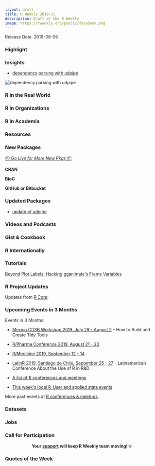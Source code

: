 ```yaml
---
layout: draft
title: R Weekly 2019-31
description: Draft of the R Weekly
image: https://rweekly.org/public/facebook.png
---
```


Release Date: 2019-08-05


###  Highlight



### Insights



+ [dependency parsing with udpipe](http://bnosac.be/index.php/blog/93-dependency-parsing-with-udpipe)

![dependency parsing with udpipe](https://user-images.githubusercontent.com/1710810/61828961-2e695e80-ae68-11e9-81ef-5bf2ecf6a0f2.png)

### R in the Real World



###  R in Organizations



###  R in Academia



###  Resources



###  New Packages

<p class="added-hostname"><a href="https://rweekly.org/live" target="_blank" class="externalLink">📦 <i>Go Live for More New Pkgs</i> 📦</a></p>

**CRAN**



**BioC**



**GitHub or Bitbucket**



### Updated Packages


+ [update of udpipe](http://bnosac.be/index.php/blog/92-update-of-udpipe)

###  Videos and Podcasts



### Gist & Cookbook



### R Internationally



###  Tutorials

[Beyond Plot Labels: Hacking gganimate's Frame Variables](https://data-chronicler.netlify.com/2019/07/24/2019-07-24-beyond-plot-labels-hacking-gganimate-s-frame-variables/)

<!--<div class="post-more-begi
n></div><div class="post-more-end"></div>-->

###  R Project Updates

Updates from [R Core](http://developer.r-project.org/blosxom.cgi/R-devel/NEWS):


###  Upcoming Events in 3 Months

Events in 3 Months:

+ [Mexico CDSB Workshop 2019, July 29 - August 2](https://comunidadbioinfo.github.io/post/building-tidy-tools-cdsb-runconf-2019/) - How to Build and Create Tidy Tools

+ [R/Pharma Conference 2019, August 21 - 23](http://rinpharma.com/)

+ [R/Medicine 2019, September 12 - 14](https://r-medicine.com/)

+ [LatinR 2019, Santiago de Chile, September 25 - 27](http://latin-r.com) - Latinamerican Conference About the Use of R in R&D

+ [A list of R conferences and meetings](https://jumpingrivers.github.io/meetingsR/events.html)

+ [This week's local R-User and applied stats events](https://community.rstudio.com/c/irl)


More past events at [R conferences & meetups](https://conf.rweekly.org).

### Datasets


### Jobs




###  Call for Participation


<p class="hide-support added-hostname support-rweekly" style="text-align: center;font-weight: bold;">Your <a class="non-visited externalLink" href="https://www.patreon.com/rweekly" onclick="pas(this)">support</a> will keep R Weekly team moving! 💡</p>

###  Quotes of the Week
